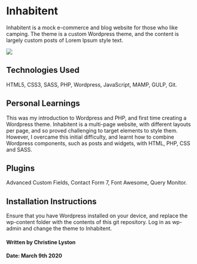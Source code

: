 # Inhabitent

Inhabitent is a mock e-commerce and blog website for those who like camping. The theme is a custom Wordpress theme, and the content is largely custom posts of Lorem Ipsum style text.

![](InhabitentHomeGif.gif)

## Technologies Used

HTML5, CSS3, SASS, PHP, Wordpress, JavaScript, MAMP, GULP, Git.

## Personal Learnings

This was my introduction to Wordpress and PHP, and first time creating a Wordpress theme. Inhabitent is a multi-page website, with different layouts per page, and so proved challenging to target elements to style them. However, I overcame this initial difficulty, and learnt how to combine Wordpress components, such as posts and widgets, with HTML, PHP, CSS and SASS.

## Plugins

Advanced Custom Fields, Contact Form 7, Font Awesome, Query Monitor.

## Installation Instructions

Ensure that you have Wordpress installed on your device, and replace the wp-content folder with the contents of this git repository. Log in as wp-admin and change the theme to Inhabitent.

#### Written by Christine Lyston
#### Date: March 9th 2020